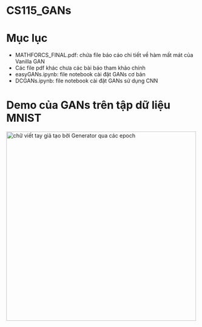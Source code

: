 # CS115_GANs
<h1>Mục lục</h1>
<ul>
  <li>MATHFORCS_FINAL.pdf: chứa file báo cáo chi tiết về hàm mất mát của Vanilla GAN </li>
  <li>Các file pdf khác chưa các bài báo tham khảo chính</li>
  <li>easyGANs.ipynb: file notebook cài đặt GANs cơ bản</li>
  <li>DCGANs.ipynb: file notebook cài đặt GANs sử dụng CNN</li>
</ul>
<h1>Demo của GANs trên tập dữ liệu MNIST</h1>
<img src="https://github.com/vinhqngo5/CS115_GANs/blob/main/demo.gif" alt="chữ viết tay giả tạo bởi Generator qua các epoch"  width=500/>

